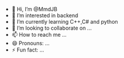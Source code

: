 - 👋 Hi, I’m @MmdJB
- 👀 I’m interested in backend
- 🌱 I’m currently learning C++,C# and python
- 💞️ I’m looking to collaborate on ...
- 📫 How to reach me ...
- 😄 Pronouns: ...
- ⚡ Fun fact: ...

<!---
MmdJB/MmdJB is a ✨ special ✨ repository because its `README.md` (this file) appears on your GitHub profile.
You can click the Preview link to take a look at your changes.
--->

